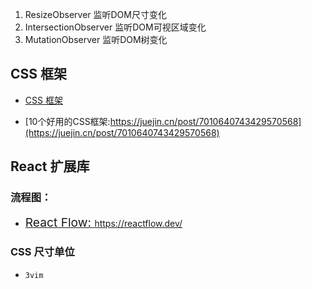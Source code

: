 
1. ResizeObserver  监听DOM尺寸变化
2. IntersectionObserver 监听DOM可视区域变化
3. MutationObserver 监听DOM树变化



## CSS 框架

- [CSS 框架](https://juejin.cn/post/7148795111789297701)

- [10个好用的CSS框架:https://juejin.cn/post/7010640743429570568](https://juejin.cn/post/7010640743429570568)



## React 扩展库

### 流程图：

- <a href="https://reactflow.dev/" style="font-size:1.2rem">React Flow: https://reactflow.dev/</a>



### CSS 尺寸单位

- `3vim`
